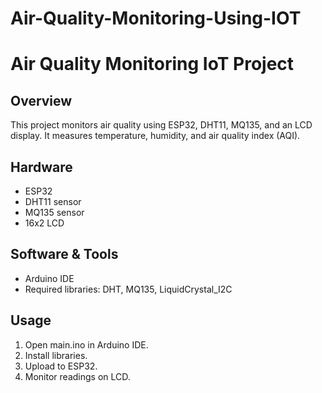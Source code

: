 # Air-Quality-Monitoring-Using-IOT
# Air Quality Monitoring IoT Project

## Overview
This project monitors air quality using ESP32, DHT11, MQ135, and an LCD display. It measures temperature, humidity, and air quality index (AQI).

## Hardware
- ESP32
- DHT11 sensor
- MQ135 sensor
- 16x2 LCD

## Software & Tools
- Arduino IDE
- Required libraries: DHT, MQ135, LiquidCrystal_I2C

## Usage
1. Open main.ino in Arduino IDE.
2. Install libraries.
3. Upload to ESP32.
4. Monitor readings on LCD.
